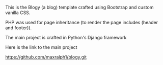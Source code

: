 This is the Blogy (a blog) template crafted using Bootstrap and custom vanilla CSS.

PHP was used for page inheritance (to render the page includes (header and footer)).

The main project is crafted in Python's Django framework

Here is the link to the main project

https://github.com/maxralph1/blogy.git
